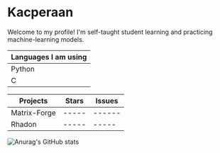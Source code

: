 # Kacperaan
Welcome to my profile!
I'm self-taught student learning and practicing machine-learning models. 

|Languages I am using|
|----|
|Python|
|C|

|Projects|Stars|Issues|
|------------|-----|------|
|Matrix-Forge|-----|------|
|Rhadon|-----|-----|------|

 ![Anurag's GitHub stats](https://github-readme-stats.vercel.app/api?username=kacperaan&show_icons=true&theme=dark)
